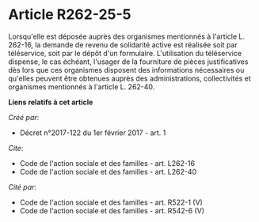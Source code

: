 # Article R262-25-5

Lorsqu'elle est déposée auprès des organismes mentionnés à l'article L. 262-16, la demande de revenu de solidarité active est
réalisée soit par téléservice, soit par le dépôt d'un formulaire. L'utilisation du téléservice dispense, le cas échéant,
l'usager de la fourniture de pièces justificatives dès lors que ces organismes disposent des informations nécessaires ou
qu'elles peuvent être obtenues auprès des administrations, collectivités et organismes mentionnés à l'article L. 262-40.

**Liens relatifs à cet article**

_Créé par_:

  - Décret n°2017-122 du 1er février 2017 - art. 1

_Cite_:

  - Code de l'action sociale et des familles - art. L262-16
  - Code de l'action sociale et des familles - art. L262-40

_Cité par_:

  - Code de l'action sociale et des familles - art. R522-1 (V)
  - Code de l'action sociale et des familles - art. R542-6 (V)
